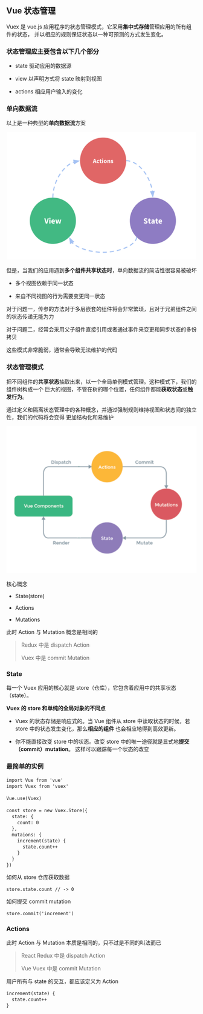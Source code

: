 ## Vue 状态管理

Vuex 是 vue.js 应用程序的状态管理模式，它采用**集中式存储**管理应用的所有组件的状态，
并以相应的规则保证状态以一种可预测的方式发生变化。

### 状态管理应主要包含以下几个部分

- state 驱动应用的数据源

- view 以声明方式将 state 映射到视图

- actions 相应用户输入的变化

### 单向数据流

以上是一种典型的**单向数据流**方案

<p align="center">
  <img width="500" src="../../github/image/vuex/one-way.png" />
</p>

但是，当我们的应用遇到**多个组件共享状态时**，单向数据流的简洁性很容易被破坏

- 多个视图依赖于同一状态

- 来自不同视图的行为需要变更同一状态

对于问题一，传参的方法对于多层嵌套的组件将会非常繁琐，且对于兄弟组件之间的状态传递无能为力

对于问题二，经常会采用父子组件直接引用或者通过事件来变更和同步状态的多份拷贝

这些模式非常脆弱，通常会导致无法维护的代码

### 状态管理模式

把不同组件的**共享状态**抽取出来，以一个全局单例模式管理。这种模式下，我们的组件树构成一个
巨大的视图，不管在树的哪个位置，任何组件都能**获取状态**或**触发行为**。

通过定义和隔离状态管理中的各种概念，并通过强制规则维持视图和状态间的独立性，我们的代码将会变得
更加结构化和易维护

<p align="center">
  <img width="600" src="../../github/image/vuex/strategy.png" />
</p>

核心概念

- State(store)

- Actions

- Mutations

此时 Action 与 Mutation 概念是相同的

> Redux 中是 dispatch Action
>
> Vuex 中是 commit Mutation

### State

每一个 Vuex 应用的核心就是 store（仓库），它包含着应用中的共享状态（state）。

**Vuex 的 store 和单纯的全局对象的不同点**

- Vuex 的状态存储是响应式的。当 Vue 组件从 store 中读取状态的时候，若 store 中的状态发生变化，那么**相应的组件**
  也会相应地得到高效更新。

- 你不能直接改变 store 中的状态。改变 store 中的唯一途径就是显式地**提交（commit）mutation**。
  这样可以跟踪每一个状态的改变

### 最简单的实例

```
import Vue from 'vue'
import Vuex from 'vuex'

Vue.use(Vuex)

const store = new Vuex.Store({
  state: {
    count: 0
  },
  mutaions: {
    increment(state) {
      state.count++
    }
  }
})
```

如何从 store 仓库获取数据

```
store.state.count // -> 0
```

如何提交 commit mutation

```
store.commit('increment')
```

### Actions

此时 Action 与 Mutation 本质是相同的，只不过是不同的叫法而已

> React Redux 中是 dispatch Action
>
> Vue Vuex 中是 commit Mutation

用户所有与 state 的交互，都应该定义为 Action

```
increment(state) {
  state.count++
}
```
